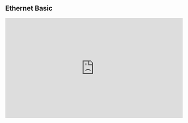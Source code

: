 ## Ethernet Basic

<div style="text-align: center;">
  <iframe width="560" height="315" src="https://www.youtube.com/embed/_1n86XsPEXM" frameborder="0" allow="accelerometer; autoplay; clipboard-write; encrypted-media; gyroscope; picture-in-picture" allowfullscreen></iframe>
</div>
